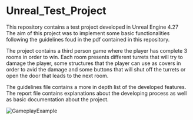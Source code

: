 # Unreal_Test_Project

This repository contains a test project developed in Unreal Engine 4.27 \
The aim of this project was to implement some basic functionalities following the guidelines foud in the pdf contained in this repository.

The project contains a third person game where the player has complete 3 rooms in order to win. Each room presents different turrets that will try to damage the player, some structures that the player can use as covers in order to avid the damage and some buttons that will shut off the turrets or open the door that leads to the next room. 

The guidelines file contains a more in depth list of the developed features. \
The report file contains explanations about the developing process as well as basic documentation about the project.

![GameplayExample](https://github.com/AndreaValota/Unreal_Test_Project/blob/main/Unreal_Test.gif)